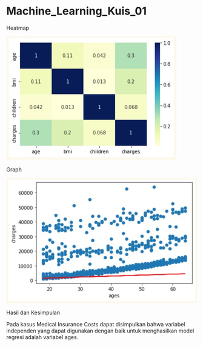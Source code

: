 # Machine_Learning_Kuis_01

Heatmap

![heatmap](images/heatmap.jpeg)

Graph

![plot](images/plot.jpeg)

Hasil dan Kesimpulan

Pada kasus Medical Insurance Costs dapat disimpulkan bahwa variabel independen yang dapat digunakan dengan baik untuk menghasilkan model regresi adalah variabel ages.
